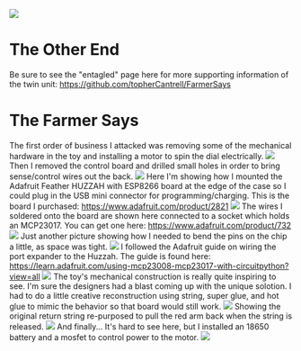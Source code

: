 ![](https://github.com/garydion/FarmerSays/blob/master/art/praw.jpg)

# The Other End

Be sure to see the "entagled" page here for more supporting information of the twin unit:
https://github.com/topherCantrell/FarmerSays

# The Farmer Says

The first order of business I attacked was removing some of the mechanical hardware in the toy and installing a motor to spin the dial electrically.
![](https://github.com/garydion/FarmerSays/blob/master/art/IMG_0860.JPG)
Then I removed the control board and drilled small holes in order to bring sense/control wires out the back.
![](https://github.com/garydion/FarmerSays/blob/master/art/IMG_0862.JPG)
Here I'm showing how I mounted the Adafruit Feather HUZZAH with ESP8266 board at the edge of the case so I could plug in the USB mini connector for programming/charging.  This is the board I purchased:
https://www.adafruit.com/product/2821
![](https://github.com/garydion/FarmerSays/blob/master/art/IMG_0872.JPG)
The wires I soldered onto the board are shown here connected to a socket which holds an MCP23017.  You can get one here:
https://www.adafruit.com/product/732
![](https://github.com/garydion/FarmerSays/blob/master/art/IMG_0876.JPG)
Just another picture showing how I needed to bend the pins on the chip a little, as space was tight.
![](https://github.com/garydion/FarmerSays/blob/master/art/IMG_0877.JPG)
I followed the Adafruit guide on wiring the port expander to the Huzzah.  The guide is found here: https://learn.adafruit.com/using-mcp23008-mcp23017-with-circuitpython?view=all
![](https://github.com/garydion/FarmerSays/blob/master/art/IMG_0882.JPG)
The toy's mechanical construction is really quite inspiring to see.  I'm sure the designers had a blast coming up with the unique solotion.  I had to do a little creative reconstruction using string, super glue, and hot glue to mimic the behavior so that board would still work.
![](https://github.com/garydion/FarmerSays/blob/master/art/IMG_0885.JPG)
Showing the original return string re-purposed to pull the red arm back when the string is released.
![](https://github.com/garydion/FarmerSays/blob/master/art/IMG_0886.JPG)
And finally... It's hard to see here, but I installed an 18650 battery and a mosfet to control power to the motor.
![](https://github.com/garydion/FarmerSays/blob/master/art/IMG_0890.JPG)
